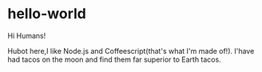 # hello-world

Hi Humans!

Hubot here,I like Node.js and Coffeescript(that's what I'm made of!).
I'have had tacos on the moon and find them far superior to Earth tacos.
